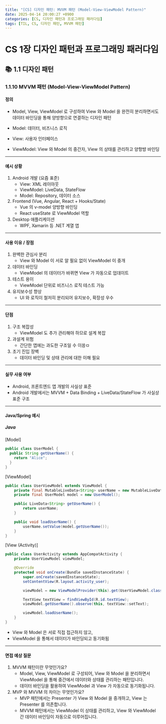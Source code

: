 ```yaml
---
title: "[CS] 디자인 패턴: MVVM 패턴 (Model-View-ViewModel Pattern)"
date: 2025-04-14 20:00:27 +0900
categories: [CS, 디자인 패턴과 프로그래밍 패러다임]
tags: [TIL, CS, 디자인 패턴, MVVM 패턴]
---
```

# CS 1장 디자인 패턴과 프로그래밍 패러다임

## 📚 1.1 디자인 패턴

### 1.1.10 MVVM 패턴 (Model-View-ViewModel Pattern)

#### 정의
- Model, View, ViewModel 로 구성하여 View 와 Model 을 완전히 분리하면서도 데이터 바인딩을 통해 양방향으로 연결하는 디자인 패턴
   
- Model: 데이터, 비즈니스 로직
- View: 사용자 인터페이스
- ViewModel: View 와 Model 의 중간자, View 의 상태를 관리하고 양항뱡 바인딩

---

#### 예시 상황
1. Android 개발 (요즘 표준)
   - View: XML 레이아웃
   - ViewModel: LiveData, StateFlow
   - Model: Repository, 데이터 소스
2. Frontend (Vue, Angular, React + Hooks/State)
   - Vue 의 v-model 양방향 바인딩
   - React useState 로 ViewModel 역할
3. Desktop 애플리케이션
   - WPF, Xamarin 등 .NET 계열 앱

---

#### 사용 이유 / 장점
1. 완벽한 관심사 분리
   - View 와 Model 이 서로 알 필요 없이 ViewModel 이 중개
2. 데이터 바인딩
   - ViewModel 의 데이터가 바뀌면 View 가 자동으로 업데이트
3. 테스트 용이
   - ViewModel 단위로 비즈니스 로직 테스트 가능
4. 유지보수성 향상
   - UI 와 로직이 철저히 분리되어 유지보수, 확장성 우수

---

#### 단점
1. 구조 복잡성
   - ViewModel 도 추가 관리해야 하므로 설계 복잡
2. 과설계 위험
   - 간단한 앱에는 과도한 구조일 수 이씅ㅁ
3. 초기 진입 장벽
   - 데이터 바인딩 및 상태 관리에 대한 이해 필요

---

#### 실무 사용 여부
- Android, 프론트엔드 앱 개발의 사실상 표준
- Android 개발에서는 MVVM + Data Binding + LiveData/StateFlow 가 사실상 표준 구조

---

#### Java/Spring 예시
##### Java

[Model]

```java
public class UserModel {
  public String getUserName() {
    return "Alice";
  }
}
```

[ViewModel]

```java
public class UserViewModel extends ViewModel {
    private final MutableLiveData<String> userName = new MutableLiveData<>();
    private final UserModel model = new UserModel();

    public LiveData<String> getUserName() {
        return userName;
    }

    public void loadUserName() {
        userName.setValue(model.getUserName());
    }
}
```

[View (Activity)]

```java
public class UserActivity extends AppCompatActivity {
    private UserViewModel viewModel;

    @Override
    protected void onCreate(Bundle savedInstanceState) {
        super.onCreate(savedInstanceState);
        setContentView(R.layout.activity_user);

        viewModel = new ViewModelProvider(this).get(UserViewModel.class);

        TextView textView = findViewById(R.id.textView);
        viewModel.getUserName().observe(this, textView::setText);

        viewModel.loadUserName();
    }
}
```

- View 와 Model 은 서로 직접 접근하지 않고,
- ViewModel 을 통해서 데이터가 바인딩되고 동기화됨

---

#### 면접 예상 질문
1. MVVM 패턴이란 무엇인가요?
   - Model, View, ViewModel 로 구성되어, View 와 Model 을 분리하면서 ViewModel 을 통해 중간에서 데이터와 상태를 관리하는 패턴입니다.
   - 데이터 바인딩을 활용하여 ViewModel 과 View 가 자동으로 동기화됩니다.
2. MVP 와 MVVM 의 차이는 무엇인가요?
   - MVP 패턴에서는 Presenter 가 View 와 Model 을 중개하고, View 는 Presenter 를 의존합니다.
   - MVVM 패턴에서는 ViewModel 이 상태를 관리하고, View 와 ViewModel 간 데이터 바인딩이 자동으로 이루어집니다.
